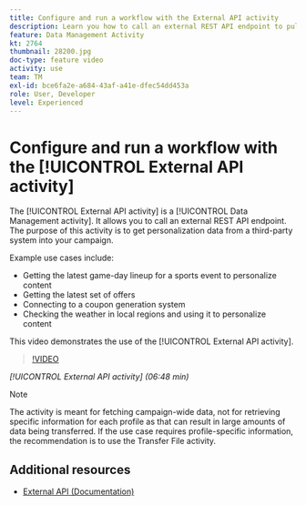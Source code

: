 ```yaml
---
title: Configure and run a workflow with the External API activity
description: Learn you how to call an external REST API endpoint to pull personalization data from a third-party system into your campaign.
feature: Data Management Activity
kt: 2764
thumbnail: 28200.jpg
doc-type: feature video
activity: use
team: TM
exl-id: bce6fa2e-a684-43af-a41e-dfec54dd453a
role: User, Developer
level: Experienced
---
```

# Configure and run a workflow with the [!UICONTROL External API activity]

The [!UICONTROL External API activity] is a [!UICONTROL Data Management activity]. It allows you to call an external REST API endpoint. The purpose of this activity is to get personalization data from a third-party system into your campaign.

Example use cases include:

* Getting the latest game-day lineup for a sports event to personalize content
* Getting the latest set of offers
* Connecting to a coupon generation system
* Checking the weather in local regions and using it to personalize content

This video demonstrates the use of the [!UICONTROL External API activity].
  
  >[!VIDEO](https://video.tv.adobe.com/v/28200/?quality=12)
  
  *[!UICONTROL External API activity] (06:48 min)*

>[!NOTE]
>
>The activity is meant for fetching campaign-wide data, not for retrieving specific information for each profile as that can result in large amounts of data being transferred. If the use case requires profile-specific information, the recommendation is to use the Transfer File activity.

## Additional resources

* [External API (Documentation)](https://experienceleague.adobe.com/docs/campaign-standard/using/managing-processes-and-data/data-management-activities/external-api.html?lang=en)
